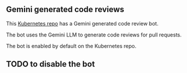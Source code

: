 ## Gemini generated code reviews

This [Kubernetes repo](https://github.com/kubernetes/kubernetes) has a Gemini generated code review bot.

The bot uses the Gemini LLM to generate code reviews for pull requests.

The bot is enabled by default on the Kubernetes repo.

## TODO to disable the bot
